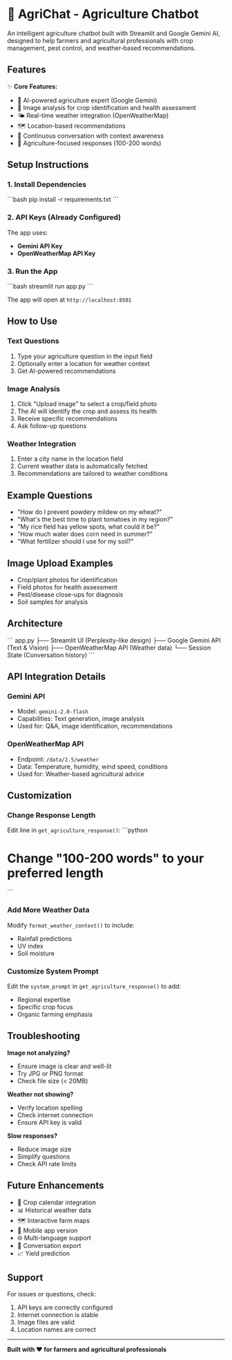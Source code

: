 # 🌾 AgriChat - Agriculture Chatbot

An intelligent agriculture chatbot built with Streamlit and Google Gemini AI, designed to help farmers and agricultural professionals with crop management, pest control, and weather-based recommendations.

## Features

✨ **Core Features:**
- 🤖 AI-powered agriculture expert (Google Gemini)
- 📸 Image analysis for crop identification and health assessment
- 🌤️ Real-time weather integration (OpenWeatherMap)
- 🗺️ Location-based recommendations
- 💬 Continuous conversation with context awareness
- 🌾 Agriculture-focused responses (100-200 words)

## Setup Instructions

### 1. Install Dependencies
\`\`\`bash
pip install -r requirements.txt
\`\`\`

### 2. API Keys (Already Configured)
The app uses:
- **Gemini API Key**
- **OpenWeatherMap API Key**

### 3. Run the App
\`\`\`bash
streamlit run app.py
\`\`\`

The app will open at `http://localhost:8501`

## How to Use

### Text Questions
1. Type your agriculture question in the input field
2. Optionally enter a location for weather context
3. Get AI-powered recommendations

### Image Analysis
1. Click "Upload image" to select a crop/field photo
2. The AI will identify the crop and assess its health
3. Receive specific recommendations
4. Ask follow-up questions

### Weather Integration
1. Enter a city name in the location field
2. Current weather data is automatically fetched
3. Recommendations are tailored to weather conditions

## Example Questions

- "How do I prevent powdery mildew on my wheat?"
- "What's the best time to plant tomatoes in my region?"
- "My rice field has yellow spots, what could it be?"
- "How much water does corn need in summer?"
- "What fertilizer should I use for my soil?"

## Image Upload Examples

- Crop/plant photos for identification
- Field photos for health assessment
- Pest/disease close-ups for diagnosis
- Soil samples for analysis

## Architecture

\`\`\`
app.py
├── Streamlit UI (Perplexity-like design)
├── Google Gemini API (Text & Vision)
├── OpenWeatherMap API (Weather data)
└── Session State (Conversation history)
\`\`\`

## API Integration Details

### Gemini API
- Model: `gemini-2.0-flash`
- Capabilities: Text generation, image analysis
- Used for: Q&A, image identification, recommendations

### OpenWeatherMap API
- Endpoint: `/data/2.5/weather`
- Data: Temperature, humidity, wind speed, conditions
- Used for: Weather-based agricultural advice

## Customization

### Change Response Length
Edit line in `get_agriculture_response()`:
\`\`\`python
# Change "100-200 words" to your preferred length
\`\`\`

### Add More Weather Data
Modify `format_weather_context()` to include:
- Rainfall predictions
- UV index
- Soil moisture

### Customize System Prompt
Edit the `system_prompt` in `get_agriculture_response()` to add:
- Regional expertise
- Specific crop focus
- Organic farming emphasis

## Troubleshooting

**Image not analyzing?**
- Ensure image is clear and well-lit
- Try JPG or PNG format
- Check file size (< 20MB)

**Weather not showing?**
- Verify location spelling
- Check internet connection
- Ensure API key is valid

**Slow responses?**
- Reduce image size
- Simplify questions
- Check API rate limits

## Future Enhancements

- 🌾 Crop calendar integration
- 📊 Historical weather data
- 🗺️ Interactive farm maps
- 📱 Mobile app version
- 🌐 Multi-language support
- 💾 Conversation export
- 📈 Yield prediction

## Support

For issues or questions, check:
1. API keys are correctly configured
2. Internet connection is stable
3. Image files are valid
4. Location names are correct

---

**Built with ❤️ for farmers and agricultural professionals**

